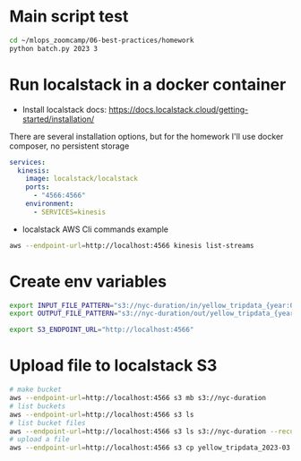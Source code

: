 # Main script test

``` bash
cd ~/mlops_zoomcamp/06-best-practices/homework
python batch.py 2023 3

```

# Run localstack in a docker container

* Install localstack docs: https://docs.localstack.cloud/getting-started/installation/

There are several installation options, but for the homework I'll use docker composer, no persistent storage

``` yaml
services:
  kinesis:
    image: localstack/localstack
    ports:
      - "4566:4566"
    environment:
      - SERVICES=kinesis
```

* localstack AWS Cli commands example

``` bash
aws --endpoint-url=http://localhost:4566 kinesis list-streams
```

# Create env variables


``` bash
export INPUT_FILE_PATTERN="s3://nyc-duration/in/yellow_tripdata_{year:04d}-{month:02d}.parquet"
export OUTPUT_FILE_PATTERN="s3://nyc-duration/out/yellow_tripdata_{year:04d}-{month:02d}.parquet"

export S3_ENDPOINT_URL="http://localhost:4566"
```


# Upload file to localstack S3


``` bash
# make bucket
aws --endpoint-url=http://localhost:4566 s3 mb s3://nyc-duration
# list buckets
aws --endpoint-url=http://localhost:4566 s3 ls
# list bucket files 
aws --endpoint-url=http://localhost:4566 s3 ls s3://nyc-duration --recursive
# upload a file
aws --endpoint-url=http://localhost:4566 s3 cp yellow_tripdata_2023-03.parquet s3://nyc-duration/in/yellow_tripdata_2023-03.parquet
```












###

``` bash

```

